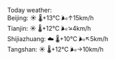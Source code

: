 Today weather:  
Beijing: ☀️   🌡️+13°C 🌬️↑15km/h  
Tianjin: ☀️   🌡️+12°C 🌬️↘4km/h  
Shijiazhuang: ☁️   🌡️+10°C 🌬️↖5km/h  
Tangshan: ☀️   🌡️+12°C 🌬️→10km/h  
